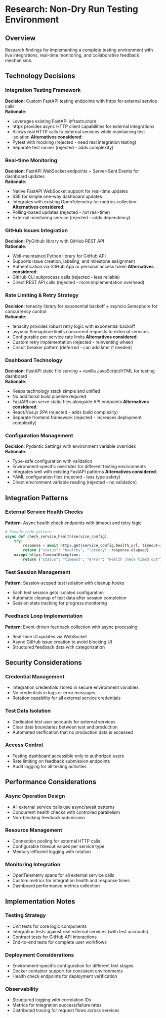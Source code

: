 # Research: Non-Dry Run Testing Environment

## Overview
Research findings for implementing a complete testing environment with live integrations, real-time monitoring, and collaborative feedback mechanisms.

## Technology Decisions

### Integration Testing Framework
**Decision**: Custom FastAPI testing endpoints with httpx for external service calls  
**Rationale**: 
- Leverages existing FastAPI infrastructure 
- httpx provides async HTTP client capabilities for external integrations
- Allows real HTTP calls to external services while maintaining test isolation
**Alternatives considered**: 
- Pytest with mocking (rejected - need real integration testing)
- Separate test runner (rejected - adds complexity)

### Real-time Monitoring
**Decision**: FastAPI WebSocket endpoints + Server-Sent Events for dashboard updates  
**Rationale**: 
- Native FastAPI WebSocket support for real-time updates
- SSE for simple one-way dashboard updates 
- Integrates with existing OpenTelemetry for metrics collection
**Alternatives considered**: 
- Polling-based updates (rejected - not real-time)
- External monitoring service (rejected - adds dependency)

### GitHub Issues Integration
**Decision**: PyGithub library with GitHub REST API  
**Rationale**: 
- Well-maintained Python library for GitHub API
- Supports issue creation, labeling, and milestone assignment
- Authentication via GitHub App or personal access token
**Alternatives considered**: 
- GitHub CLI subprocess calls (rejected - less reliable)
- Direct REST API calls (rejected - more implementation overhead)

### Rate Limiting & Retry Strategy
**Decision**: tenacity library for exponential backoff + asyncio.Semaphore for concurrency control  
**Rationale**: 
- tenacity provides robust retry logic with exponential backoff
- asyncio.Semaphore limits concurrent requests to external services
- Configurable per-service rate limits
**Alternatives considered**: 
- Custom retry implementation (rejected - reinventing wheel)
- Circuit breaker pattern (deferred - can add later if needed)

### Dashboard Technology
**Decision**: FastAPI static file serving + vanilla JavaScript/HTML for testing dashboard  
**Rationale**: 
- Keeps technology stack simple and unified
- No additional build pipeline required
- FastAPI can serve static files alongside API endpoints
**Alternatives considered**: 
- React/Vue.js SPA (rejected - adds build complexity)
- Separate frontend framework (rejected - increases deployment complexity)

### Configuration Management
**Decision**: Pydantic Settings with environment variable overrides  
**Rationale**: 
- Type-safe configuration with validation
- Environment-specific overrides for different testing environments
- Integrates well with existing FastAPI patterns
**Alternatives considered**: 
- YAML configuration files (rejected - less type safety)
- Direct environment variable reading (rejected - no validation)

## Integration Patterns

### External Service Health Checks
**Pattern**: Async health check endpoints with timeout and retry logic
```python
# Pseudo-code pattern
async def check_service_health(service_config):
    try:
        response = await httpx.get(service_config.health_url, timeout=30)
        return {"status": "healthy", "latency": response.elapsed}
    except httpx.TimeoutException:
        return {"status": "timeout", "error": "Health check timed out"}
```

### Test Session Management
**Pattern**: Session-scoped test isolation with cleanup hooks
- Each test session gets isolated configuration
- Automatic cleanup of test data after session completion
- Session state tracking for progress monitoring

### Feedback Loop Implementation
**Pattern**: Event-driven feedback collection with async processing
- Real-time UI updates via WebSocket
- Async GitHub issue creation to avoid blocking UI
- Structured feedback data with categorization

## Security Considerations

### Credential Management
- Integration credentials stored in secure environment variables
- No credentials in logs or error messages
- Rotation capability for all external service credentials

### Test Data Isolation
- Dedicated test user accounts for external services
- Clear data boundaries between test and production
- Automated verification that no production data is accessed

### Access Control
- Testing dashboard accessible only to authorized users
- Rate limiting on feedback submission endpoints
- Audit logging for all testing activities

## Performance Considerations

### Async Operation Design
- All external service calls use async/await patterns
- Concurrent health checks with controlled parallelism
- Non-blocking feedback submission

### Resource Management
- Connection pooling for external HTTP calls
- Configurable timeout values per service type
- Memory-efficient logging with rotation

### Monitoring Integration
- OpenTelemetry spans for all external service calls
- Custom metrics for integration health and response times
- Dashboard performance metrics collection

## Implementation Notes

### Testing Strategy
- Unit tests for core logic components
- Integration tests against real external services (with test accounts)
- Contract tests for GitHub API interactions
- End-to-end tests for complete user workflows

### Deployment Considerations
- Environment-specific configuration for different test stages
- Docker container support for consistent environments
- Health check endpoints for deployment verification

### Observability
- Structured logging with correlation IDs
- Metrics for integration success/failure rates
- Distributed tracing for request flows across services